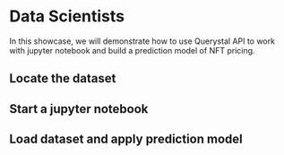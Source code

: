 # Data Scientists

In this showcase, we will demonstrate how to use Querystal API to work with jupyter notebook and build a prediction
model of NFT pricing.

## Locate the dataset

## Start a jupyter notebook

## Load dataset and apply prediction model